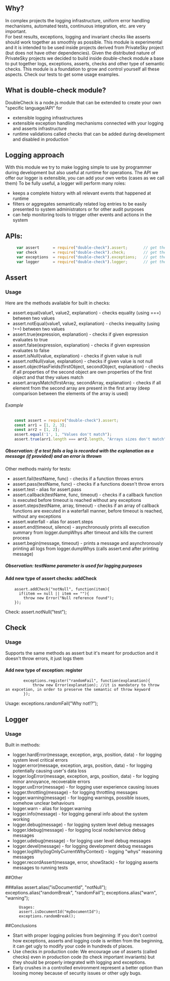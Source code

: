 ## Why?         
     
In complex projects the logging infrastructure, uniform error handling mechanisms, automated tests, continuous integration, etc. are very important.  
For best results, exceptions, logging and invariant checks like asserts should work together as smoothly as possible. 
This module is experimental and it is intended to be used inside projects derived from PrivateSky project (but does not have other dependencies). 
Given the distributed nature of PrivateSky projects we decided to build inside double-check module a base to put together logs, exceptions, asserts, checks and other type of semantic checks.
This module is a foundation to grow and control yourself all these aspects. Check our tests to get some usage examples.

## What is double-check module?
DoubleCheck is a node.js module that can be extended to create your own "specific language/API" for
* extensible logging infrastructures
* extensible exception handling mechanisms connected with your logging and asserts infrastructure
* runtime validations called checks that can be added during development and disabled in production 
        `
## Logging approach

With this module we try to make logging simple to use by programmer during development but also useful at runtime for operations.
The API we offer our logger is extensible, you can add your own verbs (cases as we call them) 
To be fully useful, a logger will perform many roles:
 - keeps a complete history with all relevant events that happened at runtime
 - filters or aggregates semantically related log entries to be easily presented to system administrators or for other audit purposes
 - can help monitoring tools to trigger other events and actions in the system
   

## APIs:
```javascript
     var assert      = require("double-check").assert;       // get the assert singleton
     var check       = require("double-check").check;        // get the assert singleton
     var exceptions  = require("double-check").exceptions;   // get the exceptions singleton
     var logger      = require("double-check").logger;       // get the logger singleton
```
        
        
 

## Assert
### Usage
Here are the methods available for built in checks:

- assert.equal(value1, value2, explanation) - checks equality (using ===) between two values
- assert.notEqual(value1, value2, explanation) - checks inequality (using !==) between two values
- assert.true(expression, explanation) - checks if given expression evaluates to true
- assert.false(expression, explanation) - checks if given expression evaluates to false
- assert.isNull(value, explanation) - checks if given value is null
- assert.notNull(value, explanation) - checks if given value is not null  
- assert.objectHasFields(firstObject, secondObject, explanation) - checks if all properties of the second object are own properties of the first object and that they values match
- assert.arraysMatch(firstArray, secondArray, explanation) - checks if all element from the second array are present in the first array (deep comparison between the elements of the array is used)
  
  
###### Example
```javascript
    const assert = require("double-check").assert;
    const arr1 = [1, 2, 3];
    const arr2 = [1, 2];
    assert.equal('1', 1, "Values don't match");
    assert.true(arr1.length === arr2.length, "Arrays sizes don't match");
```    

##### Observation: if a test fails a log is recorded with the explanation as a message (if provided) and an error is thrown
  Other methods mainly for tests:
   
- assert.fail(testName, func) - checks if a function throws errors
- assert.pass(testName, func) - checks if a functions doesn't throw errors
- assert.test - alias for assert.pass
- assert.callback(testName, func, timeout) - checks if a callback function is executed before timeout is reached without any exceptions
- assert.steps(testName, array, timeout) - checks if an array of callback functions are executed in a waterfall manner, before timeout is reached, without any exceptions
- assert.waterfall - alias for assert.steps
- assert.end(timeout, silence) - asynchronously prints all execution summary from logger.dumpWhys after timeout and kills the current process
- assert.begin(message, timeout) - prints a message and asynchronously printing all logs from logger.dumpWhys (calls assert.end after printing message)


##### Observation: testName parameter is used for logging purposes

#### Add new type of assert checks: addCheck 

        assert.addCheck("notNull", function(item){
          if(item == null || item == ""){
            throw new Error("Null reference found");
        });

  Check:  assert.notNull("test");

## Check
### Usage
  Supports the same methods as assert but it's meant for production and it doesn't throw errors, it just logs them

#### Add new type of exception: register 
            exceptions.register("randomFail", function(explanation){      
                throw new Error(explanation); //it is mandatory to throw an expcetion, in order to preserve the semantic of throw keyword 
            });

  Usage:  exceptions.randomFail("Why not!?");
  

## Logger
### Usage

  Built in methods:

- logger.hardError(message, exception, args, position, data) - for logging system level critical errors
- logger.error(message, exception, args, position, data) - for logging potentially causing user's data loss
- logger.logError(message, exception, args, position, data) - for logging minor annoyance, recoverable errors
- logger.uxError(message) - for logging user experience causing issues
- logger.throttling(message) - for logging throttling messages
- logger.warning(message) - for logging warnings, possible issues, somehow unclear behaviours
- logger.warn - alias for logger.warning
- logger.info(message) - for logging general info about the system working
- logger.debug(message) - for logging system level debug messages
- logger.ldebug(message) - for logging local node/service debug messages
- logger.udebug(message) - for logging user level debug messages
- logger.devel(message) - for logging development debug messages
- logger.logWhy(logOnlyCurrentWhyContext) - logging "whys" reasoning messages
- logger.recordAssert(message, error, showStack) - for logging asserts messages to running tests

##Other

###alias
          assert.alias("isDocumentId", "notNull");
          exceptions.alias("randomBreak", "randomFail");
          exceptions.alias("warn", "warning");
            
        
          Usages:
          assert.isDocumentId("myDocumentId");
          exceptions.randomBreak();
  
  
##Conclusions  
 - Start with proper logging policies from beginning: If you don't control how exceptions, asserts and logging code is written from the beginning, it can get ugly to modify your code in hundreds of places.
 - Use checks in production code: We encourage use of asserts (called checks) even in production code (to check important invariants) but they should be properly integrated with logging and exceptions. 
 - Early crushes in a controlled environment represent a better option than loosing money because of security issues or other ugly bugs.
 